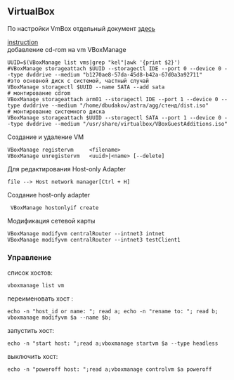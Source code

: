 ## VirtualBox  
По настройки VmBox отдельный документ [здесь](https://github.com/dbudakov/support/blob/master/virtualbox_vmbox.md)   
  
  
  
[instruction](https://www.virtualbox.org/manual/ch08.html#vboxmanage-modifyvdi)  
добавление cd-rom на vm VBoxManage  
```shell
UUID=$(VBoxManage list vms|grep "kel"|awk '{print $2}')
#VBoxManage storageattach $UUID --storagectl IDE --port 0 --device 0 --type dvddrive --medium "b1270ae8-57da-45d8-b42a-67d0a3a92711"
#это основной диск с системой, частный случай  
VBoxManage storagectl $UUID --name SATA --add sata
# монтирование cdrom
VBoxManage storageattach arm01 --storagectl IDE --port 1 --device 0 --type dvddrive --medium "/home/dbudakov/astra/agg/стенд/dist.iso"
# монтирование системного диска
VBoxManage storageattach $UUID --storagectl SATA --port 1 --device 0 --type dvddrive --medium "/usr/share/virtualbox/VBoxGuestAdditions.iso"
```

Создание и удаление VM  
```
VBoxManage registervm     <filename>
VBoxManage unregistervm   <uuid>|<name> [--delete]
```

Для редактирования Host-only Adapter
```
file --> Host network manager[Ctrl + H]
```
Создание host-only adapter
```
 VBoxManage hostonlyif create
```
Модификация сетевой карты
```
VBoxManage modifyvm centralRouter --intnet3 intnet
VBoxManage modifyvm centralRouter --intnet3 testClient1
```
### Управление  
список хостов:  
```
vboxmanage list vm
```  
переименовать хост :   
```
echo -n "host_id or name: "; read a; echo -n "rename to: "; read b; vboxmanage modifyvm $a --name $b;
```  
запустить хост:   
```
echo -n "start host: ";read a;vboxmanage startvm $a --type headless
```  
выключить хост:   
```
echo -n "poweroff host: ";read a;vboxmanage controlvm $a poweroff
```  


